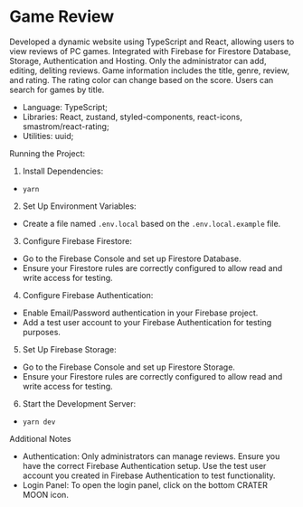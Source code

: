 # Game Review

Developed a dynamic website using TypeScript and React, allowing users to view reviews of PC games. Integrated with Firebase for Firestore Database, Storage, Authentication and Hosting. Only the administrator can add, editing, deliting reviews. Game information includes the title, genre, review, and rating. The rating color can change based on the score. Users can search for games by title.

 - Language: TypeScript;
 - Libraries: React, zustand, styled-components, react-icons, smastrom/react-rating;
 - Utilities: uuid;

Running the Project:

1) Install Dependencies:
 - `yarn`
2) Set Up Environment Variables:
 - Create a file named `.env.local` based on the `.env.local.example` file.
3) Configure Firebase Firestore:
 - Go to the Firebase Console and set up Firestore Database.
 - Ensure your Firestore rules are correctly configured to allow read and write access for testing.
4) Configure Firebase Authentication:
 - Enable Email/Password authentication in your Firebase project.
 - Add a test user account to your Firebase Authentication for testing purposes.
5) Set Up Firebase Storage:
 - Go to the Firebase Console and set up Firestore Storage.
 - Ensure your Firestore rules are correctly configured to allow read and write access for testing.
6) Start the Development Server:
 - `yarn dev`

Additional Notes
 - Authentication: Only administrators can manage reviews. Ensure you have the correct Firebase Authentication setup. Use the test user account you created in Firebase Authentication to test functionality.
 - Login Panel: To open the login panel, click on the bottom CRATER MOON icon.
